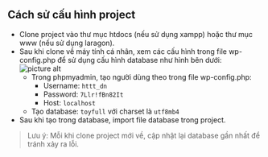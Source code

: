 ## Cách sử cấu hình project ##
- Clone project vào thư mục htdocs (nếu sử dụng xampp) hoặc thư mục www (nếu sử dụng laragon).
- Sau khi clone về máy tính cá nhân, xem các cấu hình trong file wp-config.php để sử dụng cấu hình database như hình bên dưới:
![picture alt](https://prnt.sc/3381-oyzH4tz "File ./wp-config.php")
	- Trong phpmyadmin, tạo người dùng theo trong file wp-config.php:
		- Username: `httt_dn`
		- Password: `7Llr!fBn82It`
		- Host: `localhost`
	- Tạo database: `toyfull` với charset là `utf8mb4`
- Sau khi tạo trong database, import file database trong project.
> Lưu ý: Mỗi khi clone project mới về, cập nhật lại database gần nhất để tránh xảy ra lỗi.
